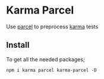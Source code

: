 # Karma Parcel

Use [parcel][] to preprocess [karma][] tests

## Install

To get all the needed packages;

```
npm i karma parcel karma-parcel -D
```

[parcel]: https://parceljs.org/
[karma]: https://karma-runner.github.io